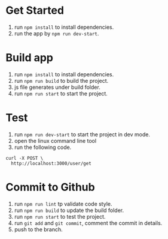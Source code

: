 # Get Started

1. run `npm install` to install dependencies.
2. run the app by `npm run dev-start`.

# Build app

1. run `npm install` to install dependencies.
2. run `npm run build` to build the project.
3. js file generates under build folder.
4. run `npm run start` to start the project.

# Test

1. run `npm run dev-start` to start the project in dev mode.
2. open the linux command line tool
3. run the following code.

```
curl -X POST \
  http://localhost:3000/user/get
```

# Commit to Github

1. run `npm run lint` tp validate code style.
2. run `npm run build` to update the build folder.
3. run `npm run start` to test the project.
4. run `git add` and `git commit`, comment the commit in details.
5. push to the branch.
